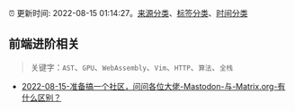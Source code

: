:alarm_clock: 更新时间: 2022-08-15 01:14:27。[来源分类](../README.md)、[标签分类](../TAGS.md)、[时间分类](../TIMELINE.md)

## 前端进阶相关


> 关键字：`AST`、`GPU`、`WebAssembly`、`Vim`、`HTTP`、`算法`、`全栈`



- [2022-08-15-准备搞一个社区，问问各位大佬-Mastodon-与-Matrix.org-有什么区别？](https://www.v2ex.com/t/872863) 